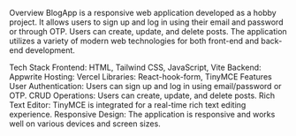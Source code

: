 Overview
BlogApp is a responsive web application developed as a hobby project. It allows users to sign up and log in using their email and password or through OTP. Users can create, update, and delete posts. The application utilizes a variety of modern web technologies for both front-end and back-end development.

Tech Stack
Frontend: HTML, Tailwind CSS, JavaScript, Vite
Backend: Appwrite
Hosting: Vercel
Libraries: React-hook-form, TinyMCE
Features
User Authentication: Users can sign up and log in using email/password or OTP.
CRUD Operations: Users can create, update, and delete posts.
Rich Text Editor: TinyMCE is integrated for a real-time rich text editing experience.
Responsive Design: The application is responsive and works well on various devices and screen sizes.
